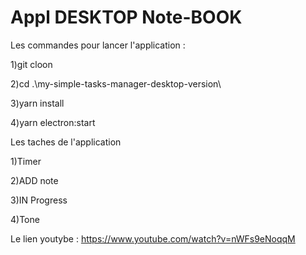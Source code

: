 # Appl DESKTOP Note-BOOK
Les commandes pour lancer l'application : 

1)git cloon 

2)cd .\my-simple-tasks-manager-desktop-version\

3)yarn install

4)yarn electron:start

Les taches de l'application

 1)Timer
 
 2)ADD note 
 
 3)IN Progress 
 
 4)Tone 
 
 Le lien youtybe : https://www.youtube.com/watch?v=nWFs9eNoqqM
 

